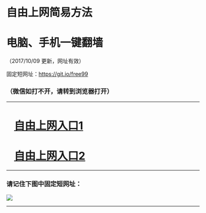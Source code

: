 ﻿# 自由上网简易方法

# 电脑、手机一键翻墙

（2017/10/09 更新，网址有效）

固定短网址：https://git.io/free99

### （微信如打不开，请转到浏览器打开）


***





# &nbsp;&nbsp; <a href="http://ft888432732.fwq-tz-1001.info/fwqtz01.html?t=100900119398 " target="_blank">自由上网入口1</a>
# &nbsp;&nbsp; <a href="http://ft221818438.fwq-tz-1002.info/fwqtz02.html?t=100900113626 " target="_blank">自由上网入口2</a>
***

### 请记住下图中固定短网址：

<img src="https://s3-us-west-2.amazonaws.com/fwq-1001/yjfq-20170905okok.png" /> 


***

